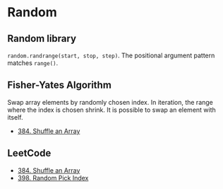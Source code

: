 # Random

## Random library

`random.randrange(start, stop, step)`. The positional argument pattern matches `range()`.

## Fisher-Yates Algorithm

Swap array elements by randomly chosen index. In iteration, the range where the index is chosen shrink. It is possible 
to swap an element with itself.

- [384. Shuffle an Array](https://leetcode.com/problems/shuffle-an-array/editorial/)

## LeetCode

- [384. Shuffle an Array](https://leetcode.com/problems/shuffle-an-array/description/)
- [398. Random Pick Index](https://leetcode.com/problems/random-pick-index/description/)
